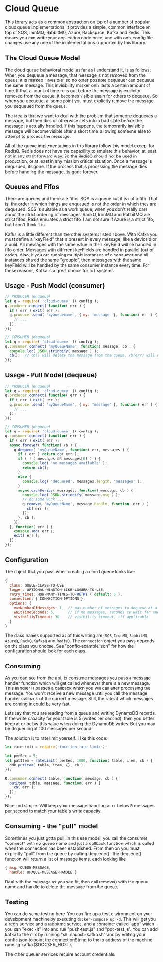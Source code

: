 # Cloud Queue

This library acts as a common abstraction on top of a number of popular cloud queue
implementations.  It provides a simple, common interface on top of SQS, IronMQ, RabbitMQ,
Azure, Rackspace, Kafka and Redis.  This means you can write your application code once, and with only config
file changes use any one of the implementations supported by this library.

## The Cloud Queue Model

The cloud queue behavioral model as far as I understand it, is as follows:  When you dequeue a message,
that message is not removed from the queue; it is marked "invisible" so no other possible dequeuer can
dequeue the same message.  This invisibility marker only lasts a certain amount of time.  If that amount
of time runs out before the message is explicity removed from the queue, it becomes visible again for
others to dequeue.  So when you dequeue, at some point you must explicity remove the message you
dequeued from the queue.

The idea is that we want to deal with the problem that someone dequeues a message, but then dies or otherwise
gets into a bad state before the message is actually handled.  If this happens, the temporarily invisible message
will become visible after a short time, allowing someone else to attempt to process the message.

All of the queue implementations in this library follow this model except for RedisQ.  Redis does not have the
capability to emulate this behavior, at least not in any strait forward way.  So the RedisQ should not be used in
production, or at least in any mission critical situation.  Once a message is dequeued, its gone.  If the process
that is processing the message dies before handling the message, its gone forever.

## Queues and Fifos

There are queues and there are fifos.  SQS is a queue but it is not a fifo.  That is, the order in
which things are enqueued is not the order in which they are dequeued.  SQS is suitable as a work queue,
when you don't really care about the strict ordering of messages.  RackQ, IronMQ and RabbitMQ are strict fifos.
Redis emulates a strict fifo.  I am not sure if Azure is a strict fifo, but I don't think it is.

Kafka is a little different than the other systems listed above.  With Kafka you must define a "keyField"
that is present in every message, like a deviceId or a uuid.  All messages with the same value in their keyField
will be handled in fifo order.  Messages with different keyFields are handled in parallel (out of order).  Also,
if you are running multiple instances of a consumer and all instances shared the same "groupId", then messages
with the same keyField will be handled by the same consumer instance every time.  For these reasons, Kafka
is a great choice for IoT systems.

## Usage - Push Model (consumer)

```javascript
// PRODUCER (enqueue)
let q = require( 'cloud-queue' )( config );
q.producer.connect( function( err ) {
  if ( err ) exit( err );
  q.producer.send( 'myQueueName', { my: "message" }, function( err ) {
    // ...
  });
});

// CONSUMER (dequeue)
let q = require( 'cloud-queue' )( config );
q.consumer.connect( 'myQueueName', function( message, cb ) {
  console.log( JSON.stringify( message ) );
  cb();  // cb() will delete the message from the queue, cb(err) will not.
});
```

## Usage - Pull Model (dequeue)

```javascript
// PRODUCER (enqueue)
let q = require( 'cloud-queue' )( config );
q.producer.connect( function( err ) {
  if ( err ) exit( err );
  q.producer.send( 'myQueueName', { my: "message" }, function( err ) {
    // ...
  });
});

// CONSUMER (dequeue)
let q = require( 'cloud-queue' )( config );
q.consumer.connect( function( err ) {
  if ( err ) exit( err );
  async.forever( function( cb ) {
    q.dequeue( 'myQueueName', function( err, messages ) {
      if ( err ) return cb( err );
      if ( ! ( messages && messages[0] ) ) {
        console.log( 'no messages available' );
        return cb();
      }
      else {
        console.log( 'dequeued', messages.length, 'messages' );
      }
      async.eachSeries( messages, function( message, cb ) {
        console.log( JSON.stringify( message.msg ) );
        // do some work ,,,
        q.remove( 'myQueueName', message.handle, function( err ) {
          cb( err );
        });
      }, cb );
    });
  }, function( err ) {
    console.log( err );
    exit( err );
  });
});
```

## Configuration

The object that you pass when creating a cloud queue looks like:

```javascript
{
  class: QUEUE-CLASS-TO-USE,
  logger: OPTIONAL-WINSTON-LIKE-LOGGER-TO-USE,
  retry_times: HOW-MANY-TIMES-TO-RETRY ( default: 6 ),
  connection: { CONNECTION-OPTIONS },
  options: {
    maxNumberOfMessages: 1,  // max number of messages to dequeue at a time
    waitTimeSeconds: 5,      // if no messages, seconds to wait for another poll
    visibilityTimeout: 30    // visibility timeout, iff applicable
  }
}
```

The class names supported as of this writing are; `SQS`, `IronMQ`, `RabbitMQ`, `AzureQ`, `RackQ`,
`KafkaQ` and `RedisQ`.
The `connection` object you pass depends on the class you choose.  See "config-example.json" for
how the configuration should look for each class.

## Consuming 

As you can see from the api, to consume messages you pass a message handler function which
will get called whenever there is a new message.  This handler is passed a callback which you will
call after processing the message.  You won't receive a new message until you call the message
handler callback of the current message.  Still, the rate at which messages are coming in could
be very fast.

Lets say that you are reading from a queue and writing DynamoDB records.  If the write capacity for
your table is 5 (writes per second), then you better keep at or below this value when doing the
DynamoDB writes.  But you may be dequeuing at 100 messages per second!

The solution is to rate limit yourself.  I like this code:

```javascript
let rateLimit = require('function-rate-limit');

let perSec = 5;
let putItem = rateLimit( perSec, 1000, function( table, item, cb ) {
  ddb.putItem( table, item, {}, cb );
});

Q.consumer.connect( table, function( message, cb ) {
  putItem( table, message, function( err ) {
    cb( err );
  });
});
```

Nice and simple.  Will keep your message handling at or below 5 messages per second to match your
table's write capacity.

## Consuming - the "pull" model

Sometimes you just gotta pull.  In this use model, you call the consumer "connect" with no queue name and just
a callback function which is called when the connection has been established.  From then on you must explicitly
"pull" from the queue by calling dequeue().  The dequeue() function will return a list of message items, each
looking like

```javascript
{ msg: QUEUE-MESSAGE,
  handle: OPAQUE-MESSAGE-HANDLE }
```

Deal with the message as you see fit, then call remove() with the queue name and handle to delete the
message from the queue.

## Testing

You can do some testing here.  You can fire up a test environment on your development machine by
executing `docker-compose up -d`.  This will get you a redis service and a rabbitmq service, and
a container called "app" which you can "exec -it" into and run "push-test.js" and "pop-test.js".
You can add kafka to the mix by running "sh ./launch-kafka.sh" and by editing your config.json to
point the connectionString to the ip address of the machine running kafka ($DOCKER_HOST).

The other queuer services require account credentials.
